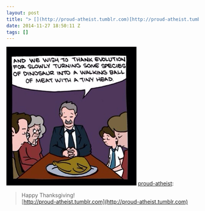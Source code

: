 ```yaml
---
layout: post
title: "> [](http://proud-atheist.tumblr.com)[http://proud-atheist.tumblr.com"
date: 2014-11-27 18:50:11 Z
tags: []
---
```

![](/media/2014/11/103739509204.jpg)
[proud-atheist](http://proud-atheist.tumblr.com/post/103739278150/happy-thanksgiving):

> Happy Thanksgiving!  
> [](http://proud-atheist.tumblr.com)[http://proud-atheist.tumblr.com](http://proud-atheist.tumblr.com)
